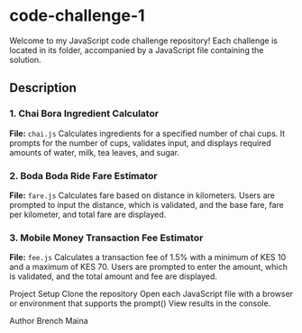 # code-challenge-1

Welcome to my JavaScript code challenge repository! Each challenge is located in its  folder, accompanied by a JavaScript file containing the solution.

## Description

### 1. Chai Bora Ingredient Calculator
**File:** `chai.js`
Calculates ingredients for a specified number of chai cups. It prompts for the number of cups, validates input, and displays required amounts of water, milk, tea leaves, and sugar.

### 2. Boda Boda Ride Fare Estimator
**File:** `fare.js`
Calculates fare based on distance in kilometers. Users are prompted to input the distance, which is validated, and the base fare, fare per kilometer, and total fare are displayed.

### 3. Mobile Money Transaction Fee Estimator
**File:** `fee.js`
Calculates a transaction fee of 1.5% with a minimum of KES 10 and a maximum of KES 70. Users are prompted to enter the amount, which is validated, and the total amount and fee are displayed.

Project Setup
Clone the repository
Open each JavaScript file with a browser or environment that supports the prompt()
View results in the console.  

Author
Brench Maina
